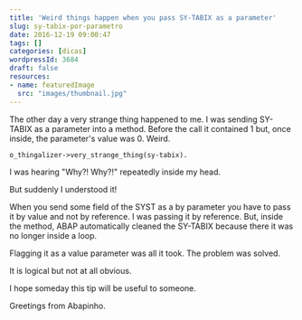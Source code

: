 ```yaml
---
title: 'Weird things happen when you pass SY-TABIX as a parameter'
slug: sy-tabix-por-parametro
date: 2016-12-19 09:00:47
tags: []
categories: [dicas]
wordpressId: 3684
draft: false
resources:
- name: featuredImage
  src: "images/thumbnail.jpg"
---
```

The other day a very strange thing happened to me. I was sending SY-TABIX as a parameter into a method. Before the call it contained 1 but, once inside, the parameter's value was 0. Weird.

    o_thingalizer->very_strange_thing(sy-tabix).

I was hearing "Why?! Why?!" repeatedly inside my head.

But suddenly I understood it!

When you send some field of the SYST as a by parameter you have to pass it by value and not by reference. I was passing it by reference. But, inside the method, ABAP automatically cleaned the SY-TABIX because there it was no longer inside a loop.

Flagging it as a value parameter was all it took. The problem was solved.

It is logical but not at all obvious.

I hope someday this tip will be useful to someone.

Greetings from Abapinho.
